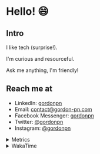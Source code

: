 # Hello! 😄

## Intro

I like tech (surprise!).

I'm curious and resourceful.

Ask me anything, I'm friendly!

## Reach me at

- LinkedIn: [gordonpn](https://www.linkedin.com/in/gordonpn/)
- Email: [contact@gordon-pn.com](mailto:contact@gordon-pn.com)
- Facebook Messenger: [gordonpn](https://www.messenger.com/t/Gordonpn)
- Twitter: [@gordonpn](https://twitter.com/Gordonpn)
- Instagram: [@gordonpn](https://www.instagram.com/gordonpn/)

<details>
  <summary>Metrics</summary>

  <img align="center" src="https://github.com/gordonpn/gordonpn/blob/master/github-metrics.svg" alt="GitHub Metrics">

</details>

<details>
  <summary>WakaTime</summary>

  <!--START_SECTION:waka-->
![Code Time](http://img.shields.io/badge/Code%20Time-0%20secs-blue)

![Profile Views](http://img.shields.io/badge/Profile%20Views-0-blue)

**🐱 My GitHub Data** 

> 🏆 387 Contributions in the Year 2022
 > 
> 📦 135.1 kB Used in GitHub's Storage 
 > 
> 🚫 Not Opted to Hire
 > 
> 📜 33 Public Repositories 
 > 
> 🔑 14 Private Repositories  
 > 
**I'm an Early 🐤** 

```text
🌞 Morning    179 commits    █████░░░░░░░░░░░░░░░░░░░░   19.61% 
🌆 Daytime    341 commits    █████████░░░░░░░░░░░░░░░░   37.35% 
🌃 Evening    356 commits    █████████░░░░░░░░░░░░░░░░   38.99% 
🌙 Night      37 commits     █░░░░░░░░░░░░░░░░░░░░░░░░   4.05%

```
📅 **I'm Most Productive on Wednesday** 

```text
Monday       141 commits    ███░░░░░░░░░░░░░░░░░░░░░░   15.44% 
Tuesday      138 commits    ███░░░░░░░░░░░░░░░░░░░░░░   15.12% 
Wednesday    204 commits    █████░░░░░░░░░░░░░░░░░░░░   22.34% 
Thursday     124 commits    ███░░░░░░░░░░░░░░░░░░░░░░   13.58% 
Friday       128 commits    ███░░░░░░░░░░░░░░░░░░░░░░   14.02% 
Saturday     62 commits     █░░░░░░░░░░░░░░░░░░░░░░░░   6.79% 
Sunday       116 commits    ███░░░░░░░░░░░░░░░░░░░░░░   12.71%

```


📊 **This Week I Spent My Time On** 

```text
⌚︎ Time Zone: America/Toronto

💬 Programming Languages: 
No Activity Tracked This Week

🔥 Editors: 
No Activity Tracked This Week

🐱‍💻 Projects: 
No Activity Tracked This Week

💻 Operating System: 
No Activity Tracked This Week

```

**I Mostly Code in JavaScript** 

```text
JavaScript               10 repos            ████░░░░░░░░░░░░░░░░░░░░░   18.87% 
Java                     10 repos            ████░░░░░░░░░░░░░░░░░░░░░   18.87% 
Python                   7 repos             ███░░░░░░░░░░░░░░░░░░░░░░   13.21% 
Ruby                     4 repos             ██░░░░░░░░░░░░░░░░░░░░░░░   7.55% 
TypeScript               4 repos             ██░░░░░░░░░░░░░░░░░░░░░░░   7.55%

```


**Timeline**

![Chart not found](https://raw.githubusercontent.com/gordonpn/gordonpn/master/charts/bar_graph.png) 


 Last Updated on 15/07/2022 05:15:48 UTC
<!--END_SECTION:waka-->
</details>
